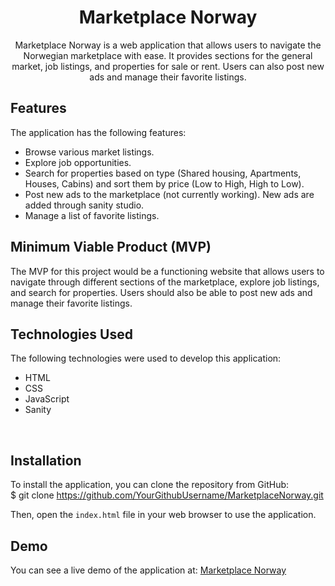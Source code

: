 <h1 align="center">Marketplace Norway</h1>

<p align="center"> Marketplace Norway is a web application that allows users to navigate the Norwegian marketplace with ease. It provides sections for the general market, job listings, and properties for sale or rent. Users can also post new ads and manage their favorite listings.

## Features

The application has the following features:

- Browse various market listings.
- Explore job opportunities.
- Search for properties based on type (Shared housing, Apartments, Houses, Cabins) and sort them by price (Low to High, High to Low).
- Post new ads to the marketplace (not currently working). New ads are added through sanity studio.
- Manage a list of favorite listings.

## Minimum Viable Product (MVP)

The MVP for this project would be a functioning website that allows users to navigate through different sections of the marketplace, explore job listings, and search for properties. Users should also be able to post new ads and manage their favorite listings.

## Technologies Used

The following technologies were used to develop this application:

- HTML
- CSS
- JavaScript
- Sanity
<br> 

## Installation

To install the application, you can clone the repository from GitHub:<br> 
$ git clone https://github.com/YourGithubUsername/MarketplaceNorway.git

Then, open the `index.html` file in your web browser to use the application.
</p>

## Demo

You can see a live demo of the application at: [Marketplace Norway](https://marketplace-norway.netlify.app/)

